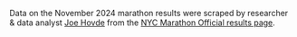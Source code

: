 Data on the November 2024 marathon results were scraped by researcher & data analyst [Joe Hovde](https://residualthoughts.substack.com/) from the [NYC Marathon Official results page](https://results.nyrr.org/event/M2024/finishers).
